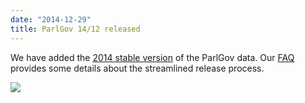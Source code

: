 ```yaml
---
date: "2014-12-29"
title: ParlGov 14/12 released
---
```


We have added the [2014 stable version](http://www.parlgov.org/documentation/changelog/#2014) of the ParlGov data. Our [FAQ](http://www.parlgov.org/#faq) provides some details about the streamlined release process.

![](/images/parliament-netherlands.jpg)
